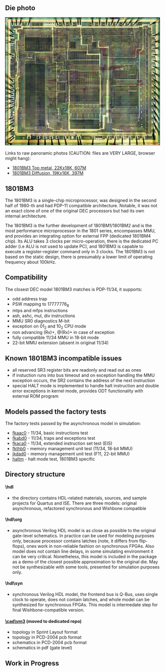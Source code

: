 ## Die photo

![Die photo](/vm3/img/vm3a.jpg)

Links to raw panoramic photos (CAUTION: files are VERY LARGE, browser might hang):
- [1801BM3 Top metal, 22Kx18K, 607M](http://www.1801bm1.com/files/retro/1801/images/vm3a-met.jpg)
- [1801BM3 Diffusion, 19Kx16K, 397M](http://www.1801bm1.com/files/retro/1801/images/vm3a-dif.jpg)

## 1801BM3
The 1801BM3 is a single-chip microprocessor, was designed in the second half of 1980-th
and had PDP-11 compatible architecture. Notable, it was not an exact clone of one
of the original DEC processors but had its own internal architecture.

The 1801BM3 is the further development of 1801BM1/1801BM2 and is the most performance
microprocessor in the 1801 series, encompasses MMU, and provides an integrating option
for external FPP (dedicated 1801BM4 chip). Its ALU takes 3 clocks per micro-operation,
there is the dedicated PC adder (i.e ALU is not used to update PC), and 1801BM3 is capable
to execute a register-register command only in 3 clocks. The 1801BM3 is not based
on the static design, there is presumably a lower limit of operating frequency about 100kHz.

## Compatibility
The closest DEC model 1801BM3 matches is PDP-11/34, it supports:

- odd address trap
- PSW mapping to 17777776<sub>8</sub>
- mtps and mfps instructions
- ash, ashc, mul, div instructions
- MMU SR0 diagnostics M-bit
- exception on 01<sub>2</sub> and 10<sub>2</sub> CPU mode
- non advancing (Rx)+, @(Rx)+ in case of exception
- fully compatible 11/34 MMU in 18-bit mode
- 22-bit MMU extension (absent in original 11/34)

## Known 1801BM3 incompatible issues
- all reserved SR3 register bits are readonly and read out as ones
- if instuction runs into bus timeout and on exception handling the MMU exception
  occurs, the SR2 contains the address of the next instruction
- special HALT mode is implemented to handle halt instruction and double error
  exceptions in kernel mode, provides ODT functionality with external ROM program

## Models passed the factory tests
The factory tests passed by the asynchronous model in simulation:

- [fkaac0](/vm3/tst/org/fkaac0.mac) - 11/34, basic instructions test
- [fkabd0](/vm3/tst/org/fkabd0.mac) - 11/34, traps and exceptions test
- [fkaca0](/vm3/tst/org/fkaca0.mac) - 11/34, extended instruction set test (EIS)
- [fkthb0](/vm3/tst/org/fkthb0.mac) - memory management unit test (11/34, 18-bit MMU)
- [jkdad0](/vm3/tst/org/jkdad0.mac) - memory management unit test (F11, 22-bit MMU)
- [haltm](/vm3/tst/org/haltm.mac) - halt mode test, 1801BM3 specific

## Directory structure
#### \hdl
- the directory contains HDL-related materials, sources, and sample projects for Quartus and ISE.
There are three models: original asynchronous, refactored synchronous and Wishbone compatible

#### \hdl\org
- asynchronous Verilog HDL model is as close as possible to the original gate-level schematics.
In practice can be used for modeling purposes only, because processor contains latches (note,
it differs from flip-flops), ones work in non-reliable fashion on synchronous FPGAs. Also model
does not contain line delays, in some simulating environment it can be very critical. Nonetheless,
this model is included in the package as a demo of the closest possible approximation to the original die.
May not be synthesizable with some tools, presented for simulation purposes only.

#### \hdl\syn
- synchronous Verilog HDL model, the frontend bus is Q-Bus, uses single clock to operate, does not
contain latches, and whole model can be synthesized for synchronous FPGAs. This model is intermedate
step for final Wishbone-compatible version.

#### [\cad\vm3](https://github.com/1801BM1/cad11/tree/master/vm3) (moved to dedicated repo)
- topology in Sprint Layout format
- topology in PCD-2004 pcb format
- schematics in PCD-2004 pcb format
- schematics in pdf (gate level)

## Work in Progress

	